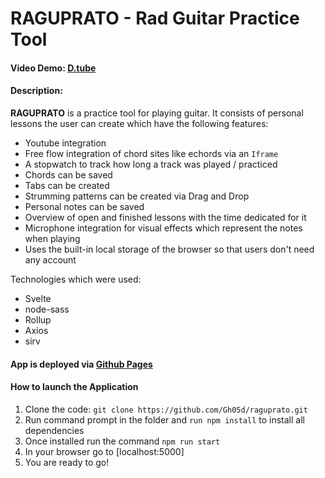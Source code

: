 # RAGUPRATO - Rad Guitar Practice Tool

#### Video Demo: [D.tube](https://d.tube/#!/v/gh05dan0n/QmQuhNVpDk9ArkyKsvA5nne3mq2PJKkaEQ8A6gCXaGSnUc)

#### Description:

**RAGUPRATO** is a practice tool for playing guitar. It consists of personal lessons the user can create which have the following features:

- Youtube integration
- Free flow integration of chord sites like echords via an `Iframe`
- A stopwatch to track how long a track was played / practiced
- Chords can be saved
- Tabs can be created
- Strumming patterns can be created via Drag and Drop
- Personal notes can be saved
- Overview of open and finished lessons with the time dedicated for it
- Microphone integration for visual effects which represent the notes when playing
- Uses the built-in local storage of the browser so that users don't need any account

Technologies which were used:

- Svelte
- node-sass
- Rollup
- Axios
- sirv

#### App is deployed via [Github Pages](https://gh05d.github.io/raguprato/index.html)

#### How to launch the Application

1. Clone the code: `git clone https://github.com/Gh05d/raguprato.git`
2. Run command prompt in the folder and `run npm install` to install all dependencies
3. Once installed run the command `npm run start`
4. In your browser go to [localhost:5000]
5. You are ready to go!
